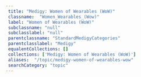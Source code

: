 ```yaml
--- 
 title: "Medigy: Women of Wearables (WoW)" 
 classname:  "Women_Wearables_(Wow)" 
 label: "Women of Wearables (WoW)" 
 subclassname: "null" 
 subclasslabel: "null" 
 parentclassname: "StandardMedigyCategories" 
 parentclasslabel: "Medigy" 
 equalentCollections: [] 
 collections: ['Medigy: Women of Wearables (WoW)']
 aliases:  "/topic/medigy-women-of-wearables-wow"  
 searchCategory: "topic" 
---
```


